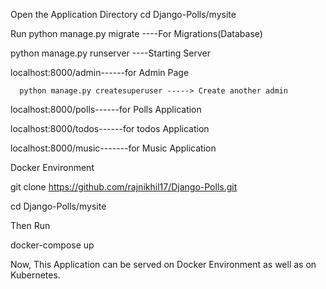 Open the Application Directory
   	 cd Django-Polls/mysite
    
Run 
python manage.py migrate ----For Migrations(Database)

python manage.py runserver ----Starting Server


localhost:8000/admin------for Admin Page
 
      python manage.py createsuperuser -----> Create another admin
      
      
localhost:8000/polls------for Polls Application

localhost:8000/todos------for todos Application

localhost:8000/music-------for Music Application



Docker Environment

git clone https://github.com/rajnikhil17/Django-Polls.git 

cd Django-Polls/mysite
 
Then Run 

docker-compose up

Now, This Application can be served on Docker Environment as well as on Kubernetes.


